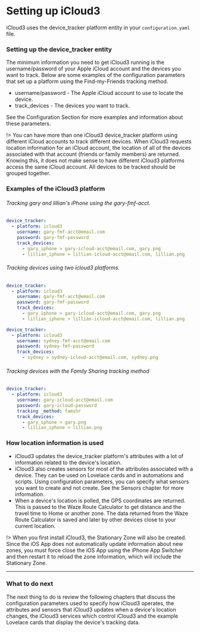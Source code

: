 # Setting up iCloud3

iCloud3 uses the device_tracker platform entity in your `configuration.yaml` file.


### Setting up the device_tracker entity 

The minimum information you need to get iCloud3 running is the username/password of your Apple iCloud account and the devices you want to track. Below are some examples of the configuration parameters that set up a platform using the Find-my-Friends tracking method.

- username/password - The Apple iCloud account to use to locate the device.
-  track_devices - The devices you want to track.

See the Configuration Section for more examples and information about these parameters.

!> You can have more than one iCloud3 device_tracker platform using different iCloud accounts to track different devices. When iCloud3 requests location information for an iCloud account, the location of all of the devices associated with that account (friends or family members) are returned. Knowing this, it does not make sense to have different iCloud3 platforms access the same iCloud account. All devices to be tracked should be grouped together.


### Examples of the iCloud3 platform

###### Tracking gary and lillian's iPhone using the gary-fmf-acct.
```yaml
device_tracker:
  - platform: icloud3
    username: gary-fmf-acct@email.com
    password: gary-fmf-password
    track_devices:
      - gary_iphone > gary-icloud-acct@email.com, gary.png
      - lillian_iphone > lillian-icloud-acct@email.com, lillian.png
```

###### Tracking devices using two icloud3 platforms.
```yaml
device_tracker:
  - platform: icloud3
    username: gary-fmf-acct@email.com
    password: gary-fmf-password
    track_devices:
      - gary_iphone > gary-icloud-acct@email.com, gary.png
      - lillian_iphone > lillian-icloud-acct@email.com, lillian.png

device_tracker:
  - platform: icloud3
    username: sydney-fmf-acct@email.com
    password: sydney-fmf-password
    track_devices:
      - sydney > sydney-icloud-acct@email.com, sydney.png
```

###### Tracking devices with the Family Sharing tracking method
```yaml
device_tracker:
  - platform: icloud3
    username: gary-icloud-acct@email.com
    password: gary-icloud-password
    tracking _method: famshr
    track_devices:
      - gary_iphone > gary.png
      - lillian_iphone > lillian.png
```

### How location information is used

- iCloud3 updates the device_tracker platform's attributes with a lot of information related to the device's location.
- iCloud3 also creates sensors for most of the attributes associated with a device. They can be used on Lovelace cards and in automations and scripts. Using configuration parameters, you can specify what sensors you want to create and not create. See the Sensors chapter for more information.
- When a device's location is polled, the GPS coordinates are returned. This is passed to the Waze Route Calculator to get distance and the travel time to Home or another zone. The data returned from the Waze Route Calculator is saved and later by other devices close to your current location.

!> When you first install iCloud3, the Stationary Zone will also be created. Since the iOS App does not automatically update information about new zones, you must force close the iOS App using the iPhone App Switcher and then restart it to reload the zone information, which will include the Stationary Zone.

------

### What to do next

The next thing to do is review the following chapters that discuss the configuration parameters used to specify how iCloud3 operates, the attributes and sensors that iCloud3 updates when a device's location changes, the iCloud3 services which control iCloud3 and the example Lovelace cards that display the device's tracking data.